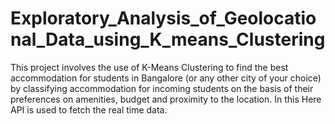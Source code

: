 # Exploratory_Analysis_of_Geolocational_Data_using_K_means_Clustering

This project involves the use of K-Means Clustering to find the best accommodation for students in Bangalore (or any other city of your choice) by classifying accommodation for incoming students on the basis of their preferences on amenities, budget and proximity to the location. In this Here API is used to fetch the real time data.
